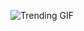 ![Trending GIF](https://media3.giphy.com/media/YYKoJL28YtscdUTGWA/giphy.gif?cid=8bb217729a2jqzhmmms4iq1kgjtw5b2b9hxraksc9vpp4njj&ep=v1_gifs_search&rid=giphy.gif&ct=g)
